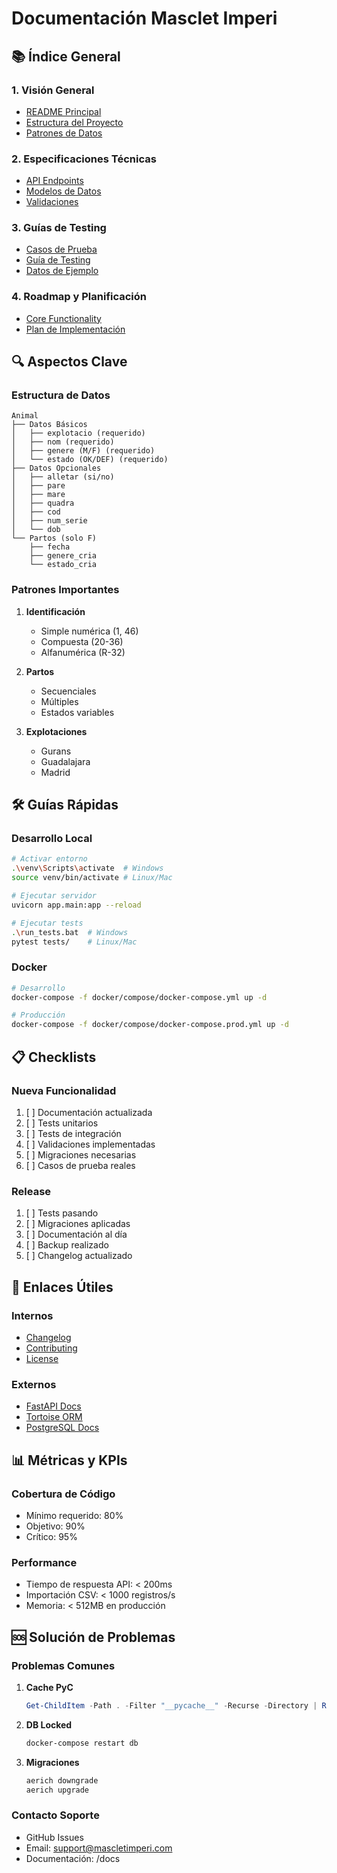 # Documentación Masclet Imperi

## 📚 Índice General

### 1. Visión General
- [README Principal](../README.md)
- [Estructura del Proyecto](project_structure.md)
- [Patrones de Datos](data_patterns.md)

### 2. Especificaciones Técnicas
- [API Endpoints](api_endpoints.md)
- [Modelos de Datos](models/README.md)
- [Validaciones](validations/README.md)

### 3. Guías de Testing
- [Casos de Prueba](../tests/docs/test_cases.md)
- [Guía de Testing](../tests/README.md)
- [Datos de Ejemplo](../tests/assets/README.md)

### 4. Roadmap y Planificación
- [Core Functionality](roadmap/core_functionality_roadmap.md)
- [Plan de Implementación](roadmap/fase1_implementation_plan.md)

## 🔍 Aspectos Clave

### Estructura de Datos
```plaintext
Animal
├── Datos Básicos
│   ├── explotacio (requerido)
│   ├── nom (requerido)
│   ├── genere (M/F) (requerido)
│   └── estado (OK/DEF) (requerido)
├── Datos Opcionales
│   ├── alletar (si/no)
│   ├── pare
│   ├── mare
│   ├── quadra
│   ├── cod
│   ├── num_serie
│   └── dob
└── Partos (solo F)
    ├── fecha
    ├── genere_cria
    └── estado_cria
```

### Patrones Importantes
1. **Identificación**
   - Simple numérica (1, 46)
   - Compuesta (20-36)
   - Alfanumérica (R-32)

2. **Partos**
   - Secuenciales
   - Múltiples
   - Estados variables

3. **Explotaciones**
   - Gurans
   - Guadalajara
   - Madrid

## 🛠️ Guías Rápidas

### Desarrollo Local
```bash
# Activar entorno
.\venv\Scripts\activate  # Windows
source venv/bin/activate # Linux/Mac

# Ejecutar servidor
uvicorn app.main:app --reload

# Ejecutar tests
.\run_tests.bat  # Windows
pytest tests/    # Linux/Mac
```

### Docker
```bash
# Desarrollo
docker-compose -f docker/compose/docker-compose.yml up -d

# Producción
docker-compose -f docker/compose/docker-compose.prod.yml up -d
```

## 📋 Checklists

### Nueva Funcionalidad
1. [ ] Documentación actualizada
2. [ ] Tests unitarios
3. [ ] Tests de integración
4. [ ] Validaciones implementadas
5. [ ] Migraciones necesarias
6. [ ] Casos de prueba reales

### Release
1. [ ] Tests pasando
2. [ ] Migraciones aplicadas
3. [ ] Documentación al día
4. [ ] Backup realizado
5. [ ] Changelog actualizado

## 🔗 Enlaces Útiles

### Internos
- [Changelog](../CHANGELOG.md)
- [Contributing](../CONTRIBUTING.md)
- [License](../LICENSE)

### Externos
- [FastAPI Docs](https://fastapi.tiangolo.com/)
- [Tortoise ORM](https://tortoise.github.io/)
- [PostgreSQL Docs](https://www.postgresql.org/docs/)

## 📊 Métricas y KPIs

### Cobertura de Código
- Mínimo requerido: 80%
- Objetivo: 90%
- Crítico: 95%

### Performance
- Tiempo de respuesta API: < 200ms
- Importación CSV: < 1000 registros/s
- Memoria: < 512MB en producción

## 🆘 Solución de Problemas

### Problemas Comunes
1. **Cache PyC**
   ```powershell
   Get-ChildItem -Path . -Filter "__pycache__" -Recurse -Directory | Remove-Item -Recurse -Force
   ```

2. **DB Locked**
   ```bash
   docker-compose restart db
   ```

3. **Migraciones**
   ```bash
   aerich downgrade
   aerich upgrade
   ```

### Contacto Soporte
- GitHub Issues
- Email: support@mascletimperi.com
- Documentación: /docs